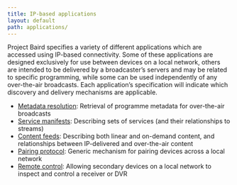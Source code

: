 ```yaml
---
title: IP-based applications
layout: default
path: applications/
---
```


Project Baird specifies a variety of different applications which are accessed
using IP-based connectivity. Some of these applications are designed
exclusively for use between devices on a local network, others are intended
to be delivered by a broadcaster’s servers and may be related to specific
programming, while some can be used independently of any over-the-air
broadcasts. Each application’s specification will indicate which discovery
and delivery mechanisms are applicable.

* [Metadata resolution](broadcast-meta/): Retrieval of programme metadata for over-the-air broadcasts
* [Service manifests](manifests/): Describing sets of services (and their relationships to streams)
* [Content feeds](feeds/): Describing both linear and on-demand content, and relationships between IP-delivered and over-the-air content
* [Pairing protocol](pairing-protocol/): Generic mechanism for pairing devices across a local network
* [Remote control](remote-control/): Allowing secondary devices on a local network to inspect and control a receiver or DVR

